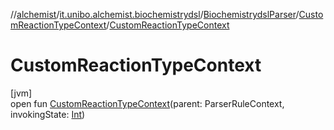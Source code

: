 //[alchemist](../../../../index.md)/[it.unibo.alchemist.biochemistrydsl](../../index.md)/[BiochemistrydslParser](../index.md)/[CustomReactionTypeContext](index.md)/[CustomReactionTypeContext](-custom-reaction-type-context.md)

# CustomReactionTypeContext

[jvm]\
open fun [CustomReactionTypeContext](-custom-reaction-type-context.md)(parent: ParserRuleContext, invokingState: [Int](https://kotlinlang.org/api/latest/jvm/stdlib/kotlin/-int/index.html))
